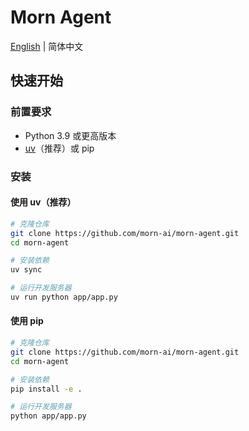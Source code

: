 # Morn Agent

[English](README.md) | 简体中文

## 快速开始

### 前置要求

- Python 3.9 或更高版本
- [uv](https://github.com/astral-sh/uv)（推荐）或 pip

### 安装

#### 使用 uv（推荐）

```bash
# 克隆仓库
git clone https://github.com/morn-ai/morn-agent.git
cd morn-agent

# 安装依赖
uv sync

# 运行开发服务器
uv run python app/app.py
```

#### 使用 pip

```bash
# 克隆仓库
git clone https://github.com/morn-ai/morn-agent.git
cd morn-agent

# 安装依赖
pip install -e .

# 运行开发服务器
python app/app.py
```
